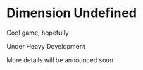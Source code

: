 # Dimension Undefined
Cool game, hopefully 

Under Heavy Development

More details will be announced soon

